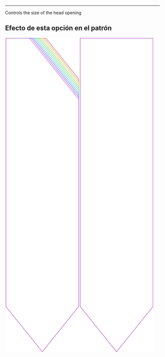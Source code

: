 ---

Controls the size of the head opening


## Efecto de esta opción en el patrón
![Esta imagen muestra el efecto de esta opción superponiendo varias variantes que tienen un valor diferente para esta opción](walburga_headratio_sample.svg "Efecto de esta opción en el patrón")